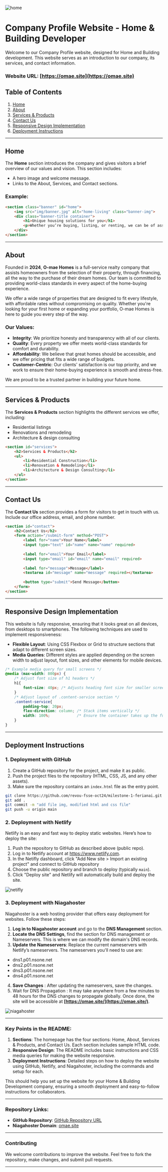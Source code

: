 ![home](documentation/home.png)
# Company Profile Website - Home & Building Developer
Welcome to our Company Profile website, designed for Home and Building development. This website serves as an introduction to our company, its services, and contact information.

### Website URL: [https://omae.site](https://omae.site)

## Table of Contents

1. [Home](#home)
2. [About](#about)
3. [Services & Products](#services-products)
4. [Contact Us](#contact-us)
5. [Responsive Design Implementation](#responsive-design-implementation)
6. [Deployment Instructions](#deployment-instructions)

---

## Home

The **Home** section introduces the company and gives visitors a brief overview of our values and vision. This section includes:
- A hero image and welcome message.
- Links to the About, Services, and Contact sections.

### Example:

```html
<section class="banner" id="home">
    <img src="img/banner.jpg" alt="home-living" class="banner-img">
    <div class="banner-title container">
        <h1>Unique housing solutions for you</h1>
        <p>Whether you’re buying, listing, or renting, we can be of assistance to you.</p>
    </div>       
</section>
```
---

## About
Founded in **2024**, **O-mae Homes** is a full-service realty company that assists homeowners from the selection of their property, through financing, all the way to the purchase of their dream homes. Our team is committed to providing world-class standards in every aspect of the home-buying experience. 

We offer a wide range of properties that are designed to fit every lifestyle, with affordable rates without compromising on quality. Whether you're looking for your first home or expanding your portfolio, O-mae Homes is here to guide you every step of the way.

### Our Values:
- **Integrity**: We prioritize honesty and transparency with all of our clients.
- **Quality**: Every property we offer meets world-class standards for comfort and durability.
- **Affordability**: We believe that great homes should be accessible, and we offer pricing that fits a wide range of budgets.
- **Customer-Centric**: Our clients' satisfaction is our top priority, and we work to ensure their home-buying experience is smooth and stress-free.

We are proud to be a trusted partner in building your future home.

---

## Services & Products
The **Services & Products** section highlights the different services we offer, including:
- Residential listings
- Renovations and remodeling
- Architecture & design consulting

```html
<section id="services">
    <h2>Services & Products</h2>
    <ul>
        <li>Residential Construction</li>
        <li>Renovation & Remodeling</li>
        <li>Architecture & Design Consulting</li>
    </ul>
</section>
```

---

## Contact Us
The **Contact Us** section provides a form for visitors to get in touch with us. Include our office address, email, and phone number.

```html
<section id="contact">
    <h2>Contact Us</h2>
    <form action="/submit-form" method="POST">
        <label for="name">Your Name</label>
        <input type="text" id="name" name="name" required>
        
        <label for="email">Your Email</label>
        <input type="email" id="email" name="email" required>
        
        <label for="message">Message</label>
        <textarea id="message" name="message" required></textarea>
        
        <button type="submit">Send Message</button>
    </form>
</section>
```
---
## Responsive Design Implementation
This website is fully responsive, ensuring that it looks great on all devices, from desktops to smartphones. The following techniques are used to implement responsiveness:

- **Flexible Layout**: Using CSS Flexbox or Grid to structure sections that adapt to different screen sizes.
- **Media Queries**: Different styles are applied depending on the screen width to adjust layout, font sizes, and other elements for mobile devices.

```css
/* Example media query for small screens */
@media (max-width: 800px) {
    /* Adjust font size of h1 headers */
    h1{
        font-size: 40px; /* Adjusts heading font size for smaller screens */
    }
    /* Adjust layout of .content-service section */
    .content-service{       
        padding-top: 20px;
        flex-direction: column; /* Stack items vertically */
        width: 100%;            /* Ensure the container takes up the full width */
    }
}
```

---

## Deployment Instructions

### **1. Deployment with GitHub**
1. Create a GitHub repository for the project, and make it as public.
2. Push the project files to the repository (HTML, CSS, JS, and any other assets).
3. Make sure the repository contains an `index.html` file as the entry point.

```bash
git clone https://github.com/revou-fsse-oct24/milestone-1-ferianai.git
git add .
git commit -m "add file img, modified html and css file"
git push -u origin main
```

### **2. Deployment with Netlify**
Netlify is an easy and fast way to deploy static websites. Here’s how to deploy the site:
1. Push the repository to GitHub as described above (public repo).
2. Log in to Netlify account at https://www.netlify.com.
3. In the Netifly dashboard, click "Add New site > Import an existing project"  and connect to GitHub repository
4. Choose the public repository and branch to deploy (typically `main`).
5. Click "Deploy site" and Netlify will automatically build and deploy the site.


![netifly](documentation/netifly.png)

### **3. Deployment with Niagahoster**
Niagahoster is a web hosting provider that offers easy deployment for websites. Follow these steps:
1. **Log in to Niagahoster account** and go to the **DNS Management** section.
2. **Locate the DNS Settings**, find the section for DNS management or Nameservers. This is where we can modify the domain's DNS records.
3. **Update the Nameservers**: Replace the current nameservers with Netlify’s nameservers. The nameservers you'll need to use are:
  - dns1.p01.nsone.net
  - dns2.p01.nsone.net
  - dns3.p01.nsone.net
  - dns4.p01.nsone.net
4. **Save Changes** : After updating the nameservers, save the changes.
5. Wait for DNS Propagation : It may take anywhere from a few minutes to 48 hours for the DNS changes to propagate globally. Once done, the site will be accessible at **[https://omae.site/](https://omae.site/)**.

![niagahoster](documentation/niagahoster.png)

---


### Key Points in the README:

1. **Sections**: The homepage has the four sections: Home, About, Services & Products, and Contact Us. Each section includes sample HTML code.
2. **Responsive Design**: The README includes basic instructions and CSS media queries for making the website responsive.
3. **Deployment Instructions**: Detailed steps on how to deploy the website using GitHub, Netlify, and Niagahoster, including the commands and setup for each.

This should help you set up the website for your Home & Building Development company, ensuring a smooth deployment and easy-to-follow instructions for collaborators.

---

### Repository Links:
- **GitHub Repository**: [GitHub Repository URL](https://github.com/ferianai/Mod02-home)
- **Niagahoster Domain**: [omae.site](https://omae.site/)

---

### Contributing
We welcome contributions to improve the website. Feel free to fork the repository, make changes, and submit pull requests.

---
